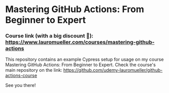 # Mastering GitHub Actions: From Beginner to Expert

### Course link (with a big discount 🙂): https://www.lauromueller.com/courses/mastering-github-actions

This repository contains an example Cypress setup for usage on my course Mastering GitHub Actions: From Beginner to Expert. Check the course's main repository on the link: https://github.com/udemy-lauromueller/github-actions-course

See you there!
